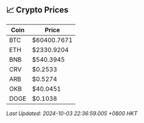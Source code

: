 ## 📈 Crypto Prices

| Coin | Price |
| ---- | ----- |
| BTC | $60400.7671 |
| ETH | $2330.9204 |
| BNB | $540.3945 |
| CRV | $0.2533 |
| ARB | $0.5274 |
| OKB | $40.0451 |
| DOGE | $0.1038 |

_Last Updated: 2024-10-03 22:36:59.005 +0800 HKT_